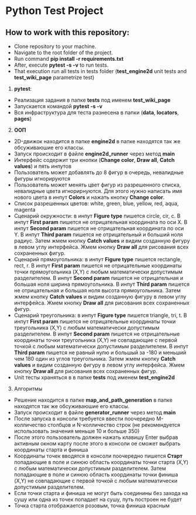 # Python Test Project

## How to work with this repository:

- Clone repository to your machine.
- Navigate to the root folder of the project.
- Run command **pip install -r requirements.txt**
- After, execute **pytest -s -v** to run tests.
- That execution run all tests in tests folder (**test_engine2d** unit tests and **test_wiki_page** parametrize test)

1. **pytest**:

- Реализация задания в папке **tests** под именем **test_wiki_page**
- Запускается командой **pytest -s -v**
- Вся инфраструктура для теста разнесена в папки (**data**, **locators**, **pages**)

2. **ООП**
- 2D-движок находится в папке **engine2d** в папке находятся так же обсуживаюшие его классы.
- Запуск происходит в файле **engine2d_runner** через метод __main__
- Интерфейс содержит три кнопки (**Change color**, **Draw all**, **Catch values**) и пять инпутов
- Пользователь может добавлять до 8 фигур в очередь, невалидные фигуры игнорируются
- Пользователь может менять цвет фигур из разрешенного списка, невалидные цвета игнорирнуются. Для этого нужно написать имя нового цвета в инпут **Colors** и нажать кнопку **Change color**.
- Список разрешенных цветов: white, green, blue, yellow, red, aqua, magenta
- Сценарий окружности: в инпут **Figure type** пишется circle, cir, c. В инпут **First param** пишется не отрицательная координата по оси X. В инпут **Second param** пишется не отрицательная координата по оси Y. В инпут **Third param** пишется не отрицательный и больший ноля радиус. Затем жмем кнопку **Catch values** и видим созданную фигуру в левом углу интерфейса. Жмем кнопку **Draw all** для рисования всех сохраненных фигур.
- Сценарий прямоугольника: в инпут **Figure type** пишется rectangle, rect, r. В инпут **First param** пишется не отрицательные координаты точки прямоугольника (X,Y) c любым математически допустимым разделителем. В инпут **Second param** пишется не отрицательная  и большая ноля ширина прямоугольника. В инпут **Third param** пишется не отрицательная и большая ноля высота прямоугольника. Затем жмем кнопку **Catch values** и видим созданную фигуру в левом углу интерфейса. Жмем кнопку **Draw all** для рисования всех сохраненных фигур.
- Сценарий треугольника: в инпут **Figure type** пишется triangle, tri, t. В инпут **First param** пишется не отрицательные координаты точки треугольника (X,Y) c любым математически допустимым разделителем. В инпут **Second param** пишется не отрицательные координаты точки треугольника (X,Y) не совпадающие с первой точкой c любым математически допустимым разделителем. В инпут **Third param** пишется не равный нулю и большый за -180 и меньший чем 180 один из углов треугольника. Затем жмем кнопку **Catch values** и видим созданную фигуру в левом углу интерфейса. Жмем кнопку **Draw all** для рисования всех сохраненных фигур.
- Unit тесты храняться в в папке **tests** под именем **test_engine2d**

3. Алгоритмы
- Решение находится в папке **map_and_path_generation** в папке находятся так же обсуживаюшие его классы.
- Запуск происходит в файле **generator_runner** через метод __main__
- После запуска в консоли требуется ввести поочередно M-колличество столбцов и N-колличество строк (не рекомендуется использовать значения меньше 10 и больше 350)
- После этого пользователь должен нажать клавишу Enter выбрав активным окном карту после этого в консоли ое сможет выбрать координаты старта и финиша
- Координаты точек вводятся в консоли поочередно пишется **Старт** попадающие в поле и синюю область координаты точки старта (X,Y) c любым математически допустимым разделителем. Затем попадающие в поле и синюю область координаты точки финиша (X,Y) не совпадающие с первой точкой c любым математически допустимым разделителем.
- Если точки старта и финиша не могут быть соединины без захода на сушу или одна из точек попадает на сушу, путь построен не будет
- Точка старта отображается розовым, точка финиша красным